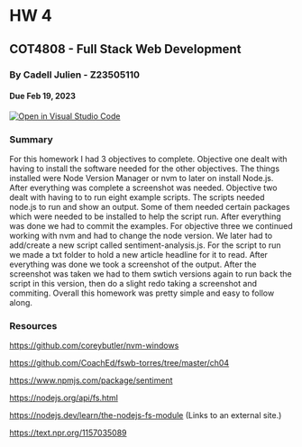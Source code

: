 # HW 4
## COT4808 - Full Stack Web Development
### By Cadell Julien - Z23505110
#### Due Feb 19, 2023

[![Open in Visual Studio Code](https://classroom.github.com/assets/open-in-vscode-c66648af7eb3fe8bc4f294546bfd86ef473780cde1dea487d3c4ff354943c9ae.svg)](https://classroom.github.com/online_ide?assignment_repo_id=9951484&assignment_repo_type=AssignmentRepo)

### Summary
For this homework I had 3 objectives to complete. Objective one dealt with having to install the software needed for the other objectives. The things installed were Node Version Manager or nvm to later on install Node.js. After everything was complete a screenshot was needed. Objective two dealt with having to to run eight example scripts. The scripts needed node.js to run and show an output. Some of them needed certain packages which were needed to be installed to help the script run. After everything was done we had to commit the examples. For objective three we continued working with nvm and had to change the node version. We later had to add/create a new script called sentiment-analysis.js. For the script to run we made a txt folder to hold a new article headline for it to read. After everything was done we took a screenshot of the output. After the screenshot was taken we had to them swtich versions again to run back the script in this version, then do a slight redo taking a screenshot and commiting. Overall this homework was pretty simple and easy to follow along.


### Resources
https://github.com/coreybutler/nvm-windows

https://github.com/CoachEd/fswb-torres/tree/master/ch04

https://www.npmjs.com/package/sentiment

https://nodejs.org/api/fs.html

 https://nodejs.dev/learn/the-nodejs-fs-module (Links to an external site.) 

 https://text.npr.org/1157035089
